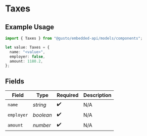 # Taxes

## Example Usage

```typescript
import { Taxes } from "@gusto/embedded-api/models/components";

let value: Taxes = {
  name: "<value>",
  employer: false,
  amount: 1180.2,
};
```

## Fields

| Field              | Type               | Required           | Description        |
| ------------------ | ------------------ | ------------------ | ------------------ |
| `name`             | *string*           | :heavy_check_mark: | N/A                |
| `employer`         | *boolean*          | :heavy_check_mark: | N/A                |
| `amount`           | *number*           | :heavy_check_mark: | N/A                |